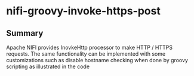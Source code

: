 # nifi-groovy-invoke-https-post

## Summary

Apache NIFI provides InovkeHttp processor to make HTTP / HTTPS requests. The same functionality can be implemented with some customizations such as disable hostname checking when done by groovy scripting as illustrated in the code
